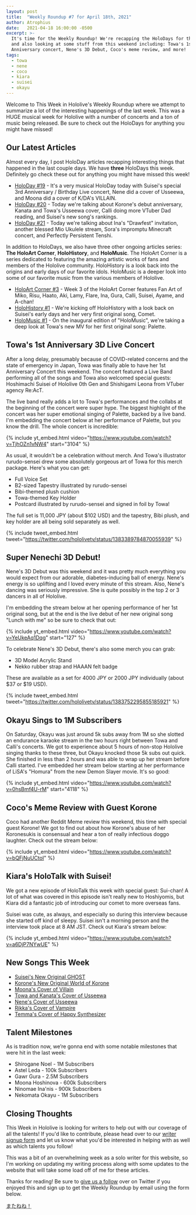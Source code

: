 ```yaml
---
layout: post
title:  "Weekly Roundup #7 for April 18th, 2021"
author: Atrophius
date:   2021-04-18 16:00:00 -0500
excerpt: >-
  It's time for the Weekly Roundup! We're recapping the HoloDays for the week
  and also looking at some stuff from this weekend including: Towa's 1st
  Anniversary concert, Nene's 3D Debut, Coco's meme review, and more!
tags:
  - towa
  - nene
  - coco
  - kiara
  - suisei
  - okayu
---
```


Welcome to This Week in Hololive's Weekly Roundup where we attempt to summarize
a lot of the interesting happenings of the last week. This was a HUGE musical
week for Hololive with a number of concerts and a ton of music being released.
Be sure to check out the HoloDays for anything you might have missed!

## Our Latest Articles

Almost every day, I post HoloDay articles recapping interesting things that
happened in the last couple days. We have **three** HoloDays this week.
Definitely go check these out for anything you might have missed this week!

* [HoloDay #19][HoloDay19] - It's a very musical HoloDay today with Suisei's special 3rd Anniversary / Birthday Live concert, Nene did a cover of Usseewa, and Moona did a cover of K/DA's VILLAIN.
* [HoloDay #20][HoloDay20] - Today we're talking about Korone's debut anniversary, Kanata and Towa's Usseewa cover, Calli doing more VTuber Dad reading, and Suisei's new song's rankings.
* [HoloDay #21][HoloDay21] - Today we're talking about Ina's "Drawfest" invitation, another blessed Mio Ukulele stream, Sora's impromptu Minecraft concert, and Perfectly Persistent Tenshi.

In addition to HoloDays, we also have three other ongoing articles series:
**The HoloArt Corner**, **HoloHistory**, and **HoloMusic**. The HoloArt Corner
is a series dedicated to featuring the amazing artistic works of fans and
members of the Hololive community. HoloHistory is a look back into the origins
and early days of our favorite idols. HoloMusic is a deeper look into some of
our favorite music from the various members of Hololive.

* [HoloArt Corner #3][HoloArt3] - Week 3 of the HoloArt Corner features Fan Art
of Miko, Risu, Haato, Aki, Lamy, Flare, Ina, Gura, Calli, Suisei, Ayame, and
A-chan!
* [HoloHistory #1][HoloHistory1] - We're kicking off HoloHistory with a look
back on Suisei's early days and her very first original song, Comet.
* [HoloMusic #1][HoloMusic1] - On the inaugural edition of "HoloMusic", we're
taking a deep look at Towa's new MV for her first original song: Palette.

## Towa's 1st Anniversary 3D Live Concert

After a long delay, presumably because of COVID-related concerns and the state of emergency in Japan, Towa was finally able to have her 1st Anniversary Concert this weekend. The concert featured a Live Band performing all of the songs and Towa also welcomed special guests: Hoshimachi Suisei of Hololive 0th Gen and Shishigami Leona from VTuber agency Re:AcT.

The live band really adds a lot to Towa's performances and the collabs at the beginning of the concert were super hype. The biggest highlight of the concert was her super emotional singing of Palette, backed by a live band. I'm embedding the concert below at her performance of Palette, but you know the drill. The whole concert is incredible:

{% include yt_embed.html video="https://www.youtube.com/watch?v=TjhOZn1vNW4" start="3104" %}

As usual, it wouldn't be a celebration without merch. And Towa's illustrator rurudo-sensei drew some absolutely gorgeous art of Towa for this merch package. Here's what you can get:

- Full Voice Set
- B2-sized Tapestry illustrated by rurudo-sensei
- Bibi-themed plush cushion
- Towa-themed Key Holder
- Postcard illustrated by rurudo-sensei and signed in foil by Towa!

The full set is 11,000 JPY (about $102 USD) and the tapestry, Bibi plush, and key holder are all being sold separately as well.

{% include tweet_embed.html tweet="https://twitter.com/hololivetv/status/1383389784870055939" %}

## Super Nenechi 3D Debut!

Nene's 3D Debut was this weekend and it was pretty much everything you would expect from our adorable, diabetes-inducing ball of energy. Nene's energy is so uplifting and I loved every minute of this stream. Also, Nene's dancing was seriously impressive. She is quite possibly in the top 2 or 3 dancers in all of Hololive.

I'm embedding the stream below at her opening performance of her 1st original song, but at the end is the live debut of her new original song "Lunch with me" so be sure to check that out:

{% include yt_embed.html video="https://www.youtube.com/watch?v=YeUkeAq1Dqg" start="127" %}

To celebrate Nene's 3D Debut, there's also some merch you can grab:

- 3D Model Acrylic Stand
- Nekko rubber strap and HAAAN felt badge

These are available as a set for 4000 JPY or 2000 JPY individually (about $37 or $19 USD).

{% include tweet_embed.html tweet="https://twitter.com/hololivetv/status/1383752295855185921" %}

## Okayu Sings to 1M Subscribers

On Saturday, Okayu was just around 5k subs away from 1M so she slotted an endurance karaoke stream in the two hours right between Towa and Calli's concerts. We got to experience about 5 hours of non-stop Hololive singing thanks to these three, but Okayu knocked those 5k subs out quick. She finished in less than 2 hours and was able to wrap up her stream before Calli started. I've embedded her stream below starting at her performance of LiSA's "Homura" from the new Demon Slayer movie. It's so good:

{% include yt_embed.html video="https://www.youtube.com/watch?v=0hsBmf4U-rM" start="4118" %}

## Coco's Meme Review with Guest Korone

Coco had another Reddit Meme review this weekend, this time with special guest Korone! We got to find out about how Korone's abuse of her Koronesukis is consensual and hear a ton of really infectious doggo laughter. Check out the stream below:

{% include yt_embed.html video="https://www.youtube.com/watch?v=bQFjNuUCtoI" %}

## Kiara's HoloTalk with Suisei!

We got a new episode of HoloTalk this week with special guest: Sui-chan! A lot of what was covered in this episode isn't really new to Hoshiyomis, but Kiara did a fantastic job of introducing our comet to more overseas fans.

Suisei was cute, as always, and especially so during this interview because she started off kind of sleepy. Suisei isn't a morning person and the interview took place at 8 AM JST. Check out Kiara's stream below:

{% include yt_embed.html video="https://www.youtube.com/watch?v=a6DjP7NYwUE" %}

## New Songs This Week

- [Suisei's New Original GHOST](https://www.youtube.com/watch?v=IKKar5SS29E)
- [Korone's New Original World of Korone](https://www.youtube.com/watch?v=nks1I1sY53I)
- [Moona's Cover of Villain](https://www.youtube.com/watch?v=Jr3Z9qtBk7k)
- [Towa and Kanata's Cover of Usseewa](https://www.youtube.com/watch?v=S-VngJTUdmE)
- [Nene's Cover of Usseewa](https://www.youtube.com/watch?v=avbKac24efo)
- [Rikka's Cover of Vampire](https://www.youtube.com/watch?v=qBTwQl3YWaQ)
- [Temma's Cover of Happy Synthesizer](https://www.youtube.com/watch?v=wTCInki1Ew8)

## Talent Milestones

As is tradition now, we’re gonna end with some notable milestones that were hit in the last week:

- Shirogane Noel - 1M Subscribers
- Astel Leda - 100k Subscribers
- Gawr Gura - 2.5M Subscribers
- Moona Hoshinova - 600k Subscribers
- Ninomae Ina'nis - 900k Subscribers
- Nekomata Okayu - 1M Subscribers

## Closing Thoughts

This Week in Hololive is looking for writers to help out with our coverage of
all the talents! If you'd like to contribute, please head over to our
[writer signup form][WriterForm] and let us know what you'd be interested in
helping with as well as which talents you follow!

This was a bit of an overwhelming week as a solo writer for this website, so I'm
working on updating my writing process along with some updates to the website
that will take some load off of me for these articles.

Thanks for reading! Be sure to [give us a follow][TWIHLTwitter] over on Twitter
if you enjoyed this and sign up to get the Weekly Roundup by email using the
form below.

<abbr title="See you! (Nene's Version)">またねね！</abbr>

[TWIHLTwitter]: <https://twitter.com/WeekInHololive>
[TWIHLResources]: </resources>
[WriterForm]: <https://forms.gle/hXJLu5ZHAwTg9vZm9>
[HoloDay19]: </posts/holoday-19/>
[HoloDay20]: </posts/holoday-20/>
[HoloDay21]: </posts/holoday-21/>
[HoloArt3]: </posts/holoart-corner-3/>
[HoloHistory1]: </posts/holohistory-1/>
[HoloMusic1]: </posts/holomusic-1-palette-mv-analysis/>